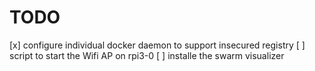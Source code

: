 # TODO

[x] configure individual docker daemon to support insecured registry
[ ] script to start the Wifi AP on rpi3-0
[ ] installe the swarm visualizer